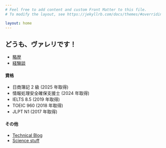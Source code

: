 ```yaml
---
# Feel free to add content and custom Front Matter to this file.
# To modify the layout, see https://jekyllrb.com/docs/themes/#overriding-theme-defaults

layout: home
---
```


## どうも、ヴァレリです！

- [略歴](./basic-history/)
- [経験談](./experience/)

#### 資格

- 日商簿記 2 級 (2025 年取得)
- 情報処理安全確保支援士 (2024 年取得)
- IELTS 8.5 (2019 年取得)
- TOEIC 960 (2018 年取得)
- JLPT N1 (2017 年取得)

#### その他

- [Technical Blog](./blog)
- [Science stuff](./science-articles)